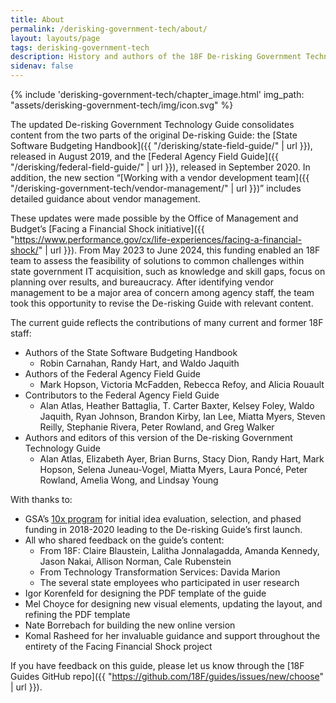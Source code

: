 ```yaml
---
title: About
permalink: /derisking-government-tech/about/
layout: layouts/page
tags: derisking-government-tech
description: History and authors of the 18F De-risking Government Technology Guide.
sidenav: false
---
```


{% include 'derisking-government-tech/chapter_image.html' img_path: "assets/derisking-government-tech/img/icon.svg" %}

The updated De-risking Government Technology Guide consolidates content from the two parts of the original De-risking Guide: the [State Software Budgeting Handbook]({{ "/derisking/state-field-guide/" | url }}), released in August 2019, and the [Federal Agency Field Guide]({{ "/derisking/federal-field-guide/" | url }}), released in September 2020. In addition, the new section “[Working with a vendor development team]({{ "/derisking-government-tech/vendor-management/" | url }})” includes detailed guidance about vendor management. 

These updates were made possible by the Office of Management and Budget’s [Facing a Financial Shock initiative]({{ "https://www.performance.gov/cx/life-experiences/facing-a-financial-shock/" | url }}). From May 2023 to June 2024, this funding enabled an 18F team to assess the feasibility of solutions to common challenges within state government IT acquisition, such as knowledge and skill gaps, focus on planning over results, and bureaucracy. After identifying vendor management to be a major area of concern among agency staff, the team took this opportunity to revise the De-risking Guide with relevant content.

The current guide reflects the contributions of many current and former 18F staff:

* Authors of the State Software Budgeting Handbook  
    * Robin Carnahan, Randy Hart, and Waldo Jaquith  
* Authors of the Federal Agency Field Guide  
    * Mark Hopson, Victoria McFadden, Rebecca Refoy, and Alicia Rouault   
* Contributors to the Federal Agency Field Guide  
    * Alan Atlas, Heather Battaglia, T. Carter Baxter, Kelsey Foley, Waldo Jaquith, Ryan Johnson, Brandon Kirby, Ian Lee, Miatta Myers, Steven Reilly, Stephanie Rivera, Peter Rowland, and Greg Walker  
* Authors and editors of this version of the De-risking Government Technology Guide
    * Alan Atlas, Elizabeth Ayer, Brian Burns, Stacy Dion, Randy Hart, Mark Hopson, Selena Juneau-Vogel, Miatta Myers, Laura Poncé, Peter Rowland, Amelia Wong, and Lindsay Young

With thanks to:

* GSA’s [10x program](https://10x.gsa.gov/investments/05-investments-in-tools-for-feds/) for initial idea evaluation, selection, and phased funding in 2018-2020 leading to the De-risking Guide’s first launch.
* All who shared feedback on the guide’s content:
    * From 18F: Claire Blaustein, Lalitha Jonnalagadda, Amanda Kennedy, Jason Nakai, Allison Norman, Cale Rubenstein
    * From Technology Transformation Services: Davida Marion
    * The several state employees who participated in user research
* Igor Korenfeld for designing the PDF template of the guide
* Mel Choyce for designing new visual elements, updating the layout, and refining the PDF template
* Nate Borrebach for building the new online version
* Komal Rasheed for her invaluable guidance and support throughout the entirety of the Facing Financial Shock project

If you have feedback on this guide, please let us know through the [18F Guides GitHub repo]({{ "https://github.com/18F/guides/issues/new/choose" | url }}).
